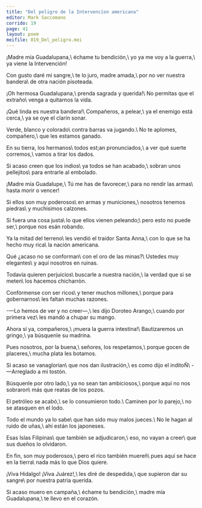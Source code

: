 ```yaml
---
title: "Del peligro de la Intervencíon americana"
editor: Mark Saccomano
corrido: 19
page: 41
layout: poem
meifile: 019_Del_peligro.mei
---
```

¡Madre mía Guadalupana,\\
échame tu bendición,\\
yo ya me voy a la guerra,\\
ya viene la Intervención!

Con gusto daré mi sangre,\\
te lo juro, madre amada,\\
por no ver nuestra bandera\\
de otra nación pisoteada.

¡Oh hermosa Guadalupana,\\
prenda sagrada y querida!\\
No permitas que el extraño\\
venga a quitarnos la vida.

¡Qué linda es nuestra bandera!\\
Compañeros, a pelear,\\
ya el enemigo está cerca,\\
ya se oye el clarín sonar.

Verde, blanco y colorado\\
contra barras va jugando.\\
No te aplomes, compañero,\\
que les estamos ganado.

En su tierra, los hermanos\\
todos est;an pronunciados,\\
a ver qué suerte corremos,\\
vamos a tirar los dados.

Si acaso creen que los indios\\
ya todos se han acabado,\\
sobran unos pellejitos\\
para entrarle al embolado.

¡Madre mía Guadalupe,\\
Tú me has de favorecer,\\
para no rendir las armas\\
hasta morir o vencer!

Si ellos son muy poderosos\\
en armas y municiones,\\
nosotros tenemos piedras\\
y muchisimos calzones.

Si fuera una cosa justa\\
lo que ellos vienen peleando;\\
pero esto no puede ser,\\
porque nos esán robando.

Ya la mitad del terreno\\
les vendió el traidor Santa Anna,\\
con lo que se ha hecho muy rica\\
la nación americana.

Qué ¿acaso no se conforman\\
con el oro de las minas?\\
Ustedes muy elegantes\\
y aquí nosotros en ruinas.

Todavía quieren perjuicios\\
buscarle a nuestra nación,\\
la verdad que si se meten\\
los hacemos chicharròn.

Confórmense con ser ricos\\
y tener muchos millones,\\
porque para gobernarnos\\
les faltan muchas razones.

-—Lo hemos de ver y no creer—,\\
les dijo Doroteo Arango,\\
cuando por primera vez\\
les mandó a chupar su mango.

Ahora sí ya, compañeros,\\
¡muera la guerra intestina!\\
Bautizaremos un gringo,\\
ya búsquenle su madrina.

Pues nosotros, por la buena,\\
señores, los respetamos,\\
porque gocen de placeres,\\
mucha plata les botamos.

Si acaso se vanaglorian\\
que nos dan ilustración,\\
es como dijo el inditoÑ\\
-—Arreglado a mi tostón.

Búsquenle por otro lado,\\
ya no sean tan ambiciosos,\\
porque aquí no nos sobraron\\
más que reatas de los pozos.

El petróleo se acabó,\\
se lo consumieron todo.\\
Caminen por lo parejo,\\
no se atasquen en el lodo.

Todo el mundo ya lo sabe\\
que han sido muy malos jueces.\\
No le hagan al ruido de uñas,\\
ahí están los japoneses.

Esas Islas Filipinas\\
que también se adjudicaron,\\
eso, no vayan a creer\\
que sus dueños lo olvidaron.

En fin, son muy poderosos,\\
pero el rico también muereñ\\
pues aquí se hace en la tierra\\
nada más lo que Dios quiere.

¡Viva Hidalgo! ¡Viva Juárez!,\\
les diré de despedida,\\
que supieron dar su sangre\\
por nuestra patria querida.

Si acaso muero en campaña,\\
échame tu bendición,\\
madre mía Guadalupana,\\
te llevo en el corazón.
